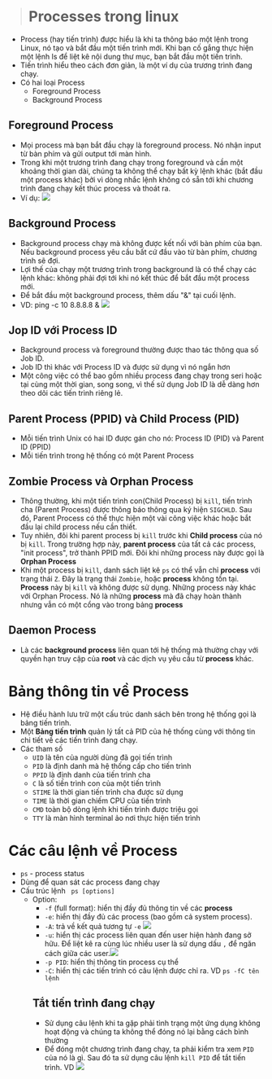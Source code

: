 > # Processes trong linux
- Process (hay tiến trình) được hiểu là khi ta thông báo một lệnh trong Linux, nó tạo và bắt đầu một tiến trình mới. Khi bạn cố gắng thực hiện một lệnh ls để liệt kê nội dung thư mục, bạn bắt đầu một tiến trình.
- Tiến trình hiểu theo cách đơn giản, là một ví dụ của trương trình đang chạy. 
- Có hai loại Process
  - Foreground Process
  - Background Process
## Foreground Process 
- Mọi process mà bạn bắt đầu chạy là foreground process. Nó nhận input từ bàn phím và gửi output tới màn hình.
- Trong khi một trương trình đang chạy trong foreground và cần một khoảng thời gian dài, chúng ta không thể chạy bất kỳ lệnh khác (bắt đầu một process khác) bởi vì dòng nhắc lệnh không có sẵn tới khi chương trình đang chạy kết thúc process và thoát ra.
- Ví dụ:
![](https://imgur.com/Vp5ikM2.png)
## Background Process
- Background process chạy mà không được kết nối với bàn phím của bạn. Nếu background process yêu cầu bất cứ đầu vào từ bàn phím, chương trình sẽ đợi.
- Lợi thế của chạy một trương trình trong background là có thể chạy các lệnh khác: không phải đợi tới khi nó kết thúc để bắt đầu một process mới.
- Để bắt đầu một background process, thêm dấu "&" tại cuối lệnh.
- VD: ping -c 10 8.8.8.8 &
![](https://imgur.com/pb8M0HG.png)
## Jop ID với Process ID
- Background process và foreground thường được thao tác thông qua số Job ID.
- Job ID thì khác với Process ID và được sử dụng vì nó ngắn hơn
- Một công việc có thể bao gồm nhiều process đang chạy trong seri hoặc tại cùng một thời gian, song song, vì thế sử dụng Job ID là dễ dàng hơn theo dõi các tiến trình riêng lẻ.
## **Parent Process** (PPID) và **Child Process** (PID)
- Mỗi tiến trình Unix có hai ID được gán cho nó: Process ID (PID) và Parent ID (PPID)
- Mỗi tiến trình trong hệ thống có một Parent Process
## Zombie Process và Orphan Process
- Thông thường, khi một tiến trình con(Child Process) bị `kill`, tiến trình cha (Parent Process) được thông báo thông qua ký hiện `SIGCHLD`. Sau đó, Parent Process có thể thực hiện một vài công việc khác hoặc bắt đầu lại child process nếu cần thiết.
- Tuy nhiên, đôi khi parent process bị `kill` trước khi **Child process** của nó bị `kill`. Trong trường hợp này, **parent process** của tất cả các process, "init process", trở thành PPID mới. Đôi khi những process này được gọi là **Orphan Process**
- Khi một process bị `kill`, danh sách liệt kê `ps` có thể vẫn chỉ **process** với trạng thái `Z`. Đây là trạng thái `Zombie`, hoặc **process** không tồn tại. **Process** này bị `kill` và không được sử dụng. Những process này khác với Orphan Process. Nó là những **process** mà đã chạy hoàn thành nhưng vẫn có một cổng vào trong bảng **process**
## Daemon Process
- Là các **background process** liên quan tới hệ thống mà thường chạy với quyền hạn truy cập của **root** và các dịch vụ yêu cầu từ **process** khác.
# Bảng thông tin về Process
- Hệ điều hành lưu trữ một cấu trúc danh sách bên trong hệ thống gọi là bảng tiến trình.
- Một **Bảng tiến trình** quản lý tất cả PID của hệ thống cùng với thông tin chi tiết về các tiến trình đang chạy.
- Các tham số
  - `UID` là tên của người dùng đã gọi tiến trình
  - `PID` là định danh mà hệ thống cấp cho tiến trình
  - `PPID` là định danh của tiến trình cha
  - `C` là số tiến trình con của một tiến trình
  - `STIME` là thời gian tiến trình cha được sử dụng
  - `TIME` là thời gian chiếm CPU của tiến trình
  - `CMD` toàn bộ dòng lệnh khi tiến trình được triệu gọi
  - `TTY` là màn hình terminal ảo nơi thực hiện tiến trình
# Các câu lệnh về Process
- `ps` - process status
- Dùng để quan sát các process đang chạy
- Cấu trúc lệnh
` ps [options]`
  - Option: 
    - `-f` (full format): hiển thị đầy đủ thông tin về các **process** 
    - `-e`: hiển thị đầy đủ các process (bao gồm cả system process).
    - `-A`: trả về kết quả tương tự `-e` ![](https://imgur.com/Uy71Cvg.png)
     - `-u`: hiển thị các process liên quan đến user hiện hành đang sở hữu. Để liệt kê ra cùng lúc nhiều user là sử dụng dấu `,` để ngăn cách giữa các user.![](https://imgur.com/sOkazhR.png)
     - `-p PID`: hiển thị thông tin process cụ thể
     - `-C`: hiển thị các tiến trình có câu lệnh được chỉ ra. VD `ps -fC tên lệnh`
     ## Tắt tiến trình đang chạy
     - Sử dụng câu lệnh khi ta gặp phải tình trạng một ứng dụng không hoạt động và chúng ta không thể đóng nó lại bằng cách bình thường
     - Để đóng một chương trình đang chạy, ta phải kiểm tra xem `PID` của nó là gì. Sau đó ta sử dụng câu lệnh `kill PID` để tắt tiến trình. VD 
![](https://imgur.com/TAQ0IIf.png)
